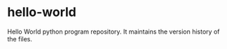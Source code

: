 # hello-world
Hello World python program repository. It maintains the version history of the files.
